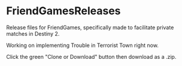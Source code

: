 # FriendGamesReleases
Release files for FriendGames, specifically made to facilitate private matches in Destiny 2.

Working on implementing Trouble in Terrorist Town right now.

Click the green "Clone or Download" button then download as a .zip.
